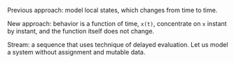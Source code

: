 Previous approach: model local states, which changes from time to time.

New approach: behavior is a function of time, `x(t)`,
concentrate on `x` instant by instant,
and the function itself does not change.

Stream: a sequence that uses technique of delayed evaluation.
Let us model a system without assignment and mutable data.

